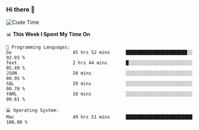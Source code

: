 ### Hi there 👋

<!--
**CrazyCollin/crazycollin** is a ✨ _special_ ✨ repository because its `README.md` (this file) appears on your GitHub profile.

Here are some ideas to get you started:

- 🔭 I’m currently working on ...
- 🌱 I’m currently learning ...
- 👯 I’m looking to collaborate on ...
- 🤔 I’m looking for help with ...
- 💬 Ask me about ...
- 📫 How to reach me: ...
- 😄 Pronouns: ...
- ⚡ Fun fact: ...
-->

<!--START_SECTION:waka-->
![Code Time](http://img.shields.io/badge/Code%20Time-3%2C179%20hrs%2047%20mins-blue)

📊 **This Week I Spent My Time On** 

```text
💬 Programming Languages: 
Go                       45 hrs 52 mins      ███████████████████████░░   92.03 % 
Text                     2 hrs 44 mins       █░░░░░░░░░░░░░░░░░░░░░░░░   05.49 % 
JSON                     28 mins             ░░░░░░░░░░░░░░░░░░░░░░░░░   00.95 % 
SQL                      20 mins             ░░░░░░░░░░░░░░░░░░░░░░░░░   00.70 % 
YAML                     18 mins             ░░░░░░░░░░░░░░░░░░░░░░░░░   00.61 % 

💻 Operating System: 
Mac                      49 hrs 51 mins      █████████████████████████   100.00 % 
```


<!--END_SECTION:waka-->
